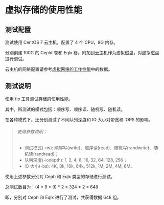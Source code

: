 # 虚拟存储的使用性能

## 测试配置

测试使用 CentOS 7 云主机，配置了 4 个 CPU，8G 内存。

分别创建 100G 的 Cepht 卷和 Eqlx 卷，附加到云主机作为虚拟磁盘，对虚拟磁盘进行测试。

云主机的网络配置请参考[虚拟网络的工作性能](vm_network.md)中的数据。

## 测试说明

使用 fio 工具测试存储的使用性能。

其中，所测试的模式包括：顺序写、顺序读、随机写、随机读。

在各种模式下，还分别测试了不同队列深度和 IO 大小对带宽和 IOPS 的影响。

> ###### 使用参数说明：
> * 测试模式(-rw): 顺序写(write)、顺序读(read)、随机写(randwrite)、随机读(randread)；
> * 队列深度(-iodepth): 1, 2, 4, 8, 16, 32, 64, 128, 256；
> * IO 大小(-bs): 4K, 8k, 16k, 64k, 512k, 1M, 2M, 4M, 8M。

使用上述参数分别对 Ceph 和 Eqlx 类型的存储进行测试。

总测试数目为：(4 * 9 * 9) * 2 = 324 * 2 = 648

即，分别对 Ceph 和 Eqlx 进行了测试，共获得数据 648 组。

